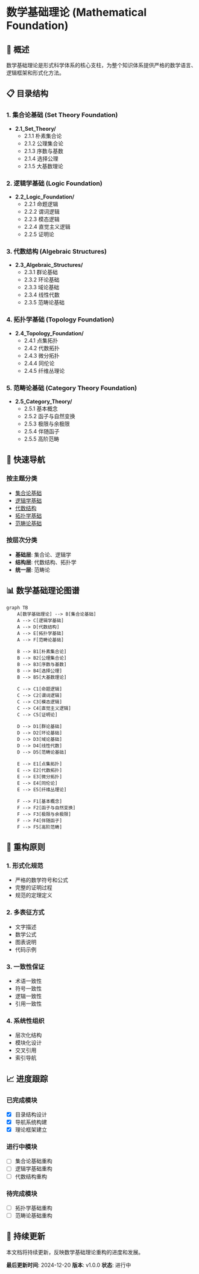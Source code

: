 # 数学基础理论 (Mathematical Foundation)

## 🎯 **概述**

数学基础理论是形式科学体系的核心支柱，为整个知识体系提供严格的数学语言、逻辑框架和形式化方法。

## 📋 **目录结构**

### 1. 集合论基础 (Set Theory Foundation)

- **2.1_Set_Theory/**
  - 2.1.1 朴素集合论
  - 2.1.2 公理集合论
  - 2.1.3 序数与基数
  - 2.1.4 选择公理
  - 2.1.5 大基数理论

### 2. 逻辑学基础 (Logic Foundation)

- **2.2_Logic_Foundation/**
  - 2.2.1 命题逻辑
  - 2.2.2 谓词逻辑
  - 2.2.3 模态逻辑
  - 2.2.4 直觉主义逻辑
  - 2.2.5 证明论

### 3. 代数结构 (Algebraic Structures)

- **2.3_Algebraic_Structures/**
  - 2.3.1 群论基础
  - 2.3.2 环论基础
  - 2.3.3 域论基础
  - 2.3.4 线性代数
  - 2.3.5 范畴论基础

### 4. 拓扑学基础 (Topology Foundation)

- **2.4_Topology_Foundation/**
  - 2.4.1 点集拓扑
  - 2.4.2 代数拓扑
  - 2.4.3 微分拓扑
  - 2.4.4 同伦论
  - 2.4.5 纤维丛理论

### 5. 范畴论基础 (Category Theory Foundation)

- **2.5_Category_Theory/**
  - 2.5.1 基本概念
  - 2.5.2 函子与自然变换
  - 2.5.3 极限与余极限
  - 2.5.4 伴随函子
  - 2.5.5 高阶范畴

## 🔗 **快速导航**

### 按主题分类

- [集合论基础](2.1_Set_Theory/README.md)
- [逻辑学基础](2.2_Logic_Foundation/README.md)
- [代数结构](2.3_Algebraic_Structures/README.md)
- [拓扑学基础](2.4_Topology_Foundation/README.md)
- [范畴论基础](2.5_Category_Theory/README.md)

### 按层次分类

- **基础层**: 集合论、逻辑学
- **结构层**: 代数结构、拓扑学
- **统一层**: 范畴论

## 📊 **数学基础理论图谱**

```mermaid
graph TB
    A[数学基础理论] --> B[集合论基础]
    A --> C[逻辑学基础]
    A --> D[代数结构]
    A --> E[拓扑学基础]
    A --> F[范畴论基础]
    
    B --> B1[朴素集合论]
    B --> B2[公理集合论]
    B --> B3[序数与基数]
    B --> B4[选择公理]
    B --> B5[大基数理论]
    
    C --> C1[命题逻辑]
    C --> C2[谓词逻辑]
    C --> C3[模态逻辑]
    C --> C4[直觉主义逻辑]
    C --> C5[证明论]
    
    D --> D1[群论基础]
    D --> D2[环论基础]
    D --> D3[域论基础]
    D --> D4[线性代数]
    D --> D5[范畴论基础]
    
    E --> E1[点集拓扑]
    E --> E2[代数拓扑]
    E --> E3[微分拓扑]
    E --> E4[同伦论]
    E --> E5[纤维丛理论]
    
    F --> F1[基本概念]
    F --> F2[函子与自然变换]
    F --> F3[极限与余极限]
    F --> F4[伴随函子]
    F --> F5[高阶范畴]
```

## 🎯 **重构原则**

### 1. 形式化规范

- 严格的数学符号和公式
- 完整的证明过程
- 规范的定理定义

### 2. 多表征方式

- 文字描述
- 数学公式
- 图表说明
- 代码示例

### 3. 一致性保证

- 术语一致性
- 符号一致性
- 逻辑一致性
- 引用一致性

### 4. 系统性组织

- 层次化结构
- 模块化设计
- 交叉引用
- 索引导航

## 📈 **进度跟踪**

### 已完成模块

- [x] 目录结构设计
- [x] 导航系统构建
- [x] 理论框架建立

### 进行中模块

- [ ] 集合论基础重构
- [ ] 逻辑学基础重构
- [ ] 代数结构重构

### 待完成模块

- [ ] 拓扑学基础重构
- [ ] 范畴论基础重构

## 🔄 **持续更新**

本文档将持续更新，反映数学基础理论重构的进度和发展。

**最后更新时间**: 2024-12-20
**版本**: v1.0.0
**状态**: 进行中
